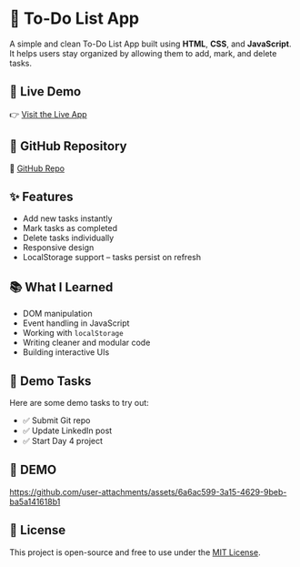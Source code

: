 # 📝 To-Do List App

A simple and clean To-Do List App built using **HTML**, **CSS**, and **JavaScript**.  
It helps users stay organized by allowing them to add, mark, and delete tasks.

## 🚀 Live Demo

👉 [Visit the Live App](https://todolistapp03.netlify.app/)

## 📁 GitHub Repository

🔗 [GitHub Repo](https://github.com/YASHSHARMA222/Todo-List-App)

## ✨ Features

- Add new tasks instantly
- Mark tasks as completed
- Delete tasks individually
- Responsive design
- LocalStorage support – tasks persist on refresh

## 📚 What I Learned

- DOM manipulation
- Event handling in JavaScript
- Working with `localStorage`
- Writing cleaner and modular code
- Building interactive UIs

## 🧪 Demo Tasks

Here are some demo tasks to try out:

- ✅ Submit Git repo
- ✅ Update LinkedIn post
- ✅ Start Day 4 project

## 📸 DEMO


https://github.com/user-attachments/assets/6a6ac599-3a15-4629-9beb-ba5a141618b1


## 📄 License

This project is open-source and free to use under the [MIT License](LICENSE).
